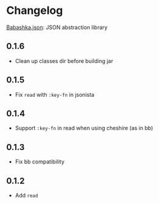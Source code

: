 # Changelog

[Babashka.json](https://github.com/babashka/json): JSON abstraction library

## 0.1.6

- Clean up classes dir before building jar

## 0.1.5

- Fix `read` with `:key-fn` in jsonista

## 0.1.4

- Support `:key-fn` in read when using cheshire (as in bb)

## 0.1.3

- Fix bb compatibility

## 0.1.2

- Add `read`
